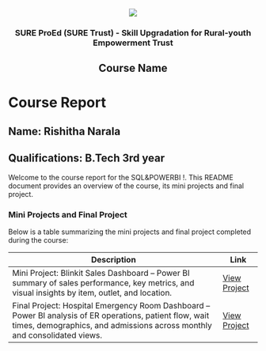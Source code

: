 <!-- PROJECT LOGO -->
<br />

<div align="center">
   <img src='https://user-images.githubusercontent.com/73131499/166115643-d3187f47-d38f-41b2-ae42-5ecbbc60de14.png' />

<h3 align="center">SURE ProEd (SURE Trust) - Skill Upgradation for Rural-youth Empowerment Trust</h3>
  <h2> Course Name </h2>
</div>

# Course Report

## Name: Rishitha Narala

## Qualifications: B.Tech 3rd year

Welcome to the course report for the SQL&POWERBI !. This README document provides an overview of the course, its mini projects and final project.

### Mini Projects and Final Project

Below is a table summarizing the mini projects and final project completed during the course:

| Description                                                                 | Link                                    |
|-----------------------------------------------------------------------------|-----------------------------------------|
| Mini Project: Blinkit Sales Dashboard – Power BI summary of sales performance, key metrics, and visual insights by item, outlet, and location. | [View Project](https://github.com/yourusername/blinkit-sales-dashboard) |
| Final Project: Hospital Emergency Room Dashboard – Power BI analysis of ER operations, patient flow, wait times, demographics, and admissions across monthly and consolidated views. | [View Project](https://github.com/yourusername/hospital-er-dashboard) |

